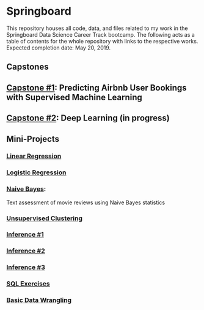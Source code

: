 # Springboard

This repository houses all code, data, and files related to my work in the Springboard Data Science Career Track bootcamp. The following acts as a table of contents for the whole repository with links to the respective works. Expected completion date: May 20, 2019.

## Capstones

## [Capstone #1](https://github.com/Aejohnso/Springboard/tree/master/Capstone%201%20Project): Predicting Airbnb User Bookings with Supervised Machine Learning

## [Capstone #2](https://github.com/Aejohnso/Springboard/tree/master/Capstone%202%20Project): Deep Learning (in progress)

## Mini-Projects

### [Linear Regression](https://github.com/Aejohnso/Springboard/blob/master/Linear_Regression_Project.ipynb)

### [Logistic Regression](https://github.com/Aejohnso/Springboard/blob/master/Logistic_Regression_Project.ipynb)

### [Naive Bayes](https://github.com/Aejohnso/Springboard/blob/master/Naive_Bayes_MiniProject.ipynb): 
Text assessment of movie reviews using Naive Bayes statistics

### [Unsupervised Clustering](https://github.com/Aejohnso/Springboard/blob/master/Clustering_MiniProject.ipynb)

### [Inference #1](https://github.com/Aejohnso/Springboard/blob/master/Inference_Discrimination.ipynb)
### [Inference #2](https://github.com/Aejohnso/Springboard/blob/master/Inference_Hospital_Readmittance.ipynb)
### [Inference #3](https://github.com/Aejohnso/Springboard/blob/master/Inference_Human_Temperature.ipynb)

### [SQL Exercises](https://github.com/Aejohnso/Springboard/blob/master/SQL_project.txt)

### [Basic Data Wrangling](https://github.com/Aejohnso/Springboard/blob/master/API_data_wrangling_mini_project.ipynb)
